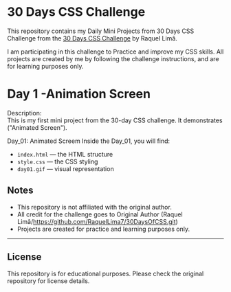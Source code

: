 # 30 Days CSS Challenge 

This repository contains my Daily Mini Projects from 30 Days CSS Challenge from the [30 Days CSS Challenge](https://github.com/RaquelLima7/30DaysOfCSS.git) by Raquel Limâ.

I am participating in this challenge to Practice and improve my CSS skills. All projects are created by me by following the challenge instructions, and are for learning purposes only.

 # Day 1 -Animation Screen

Description:  
This is my first mini project from the 30-day CSS challenge. It demonstrates ("Animated Screen").

Day_01: Animated Screem
Inside the Day_01, you will find:
- `index.html` — the HTML structure
- `style.css` — the CSS styling
- `day01.gif` — visual representation

## Notes

- This repository is not affiliated with the original author.  
- All credit for the challenge goes to Original Author (Raquel Limâ/https://github.com/RaquelLima7/30DaysOfCSS.git)
- Projects are created for practice and learning purposes only.

---

## License

This repository is for educational purposes. Please check the original repository for license details.

